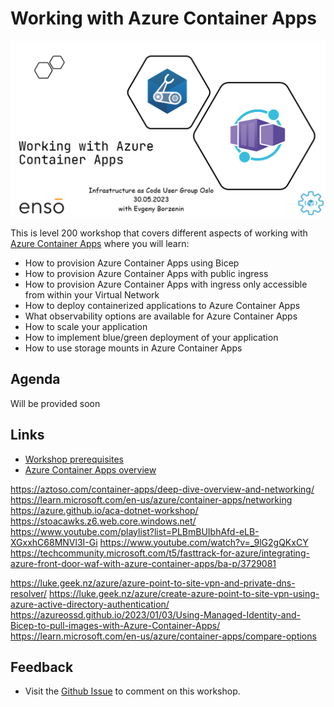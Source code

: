 # Working with Azure Container Apps

![logo](images/logo.png)

This is level 200 workshop that covers different aspects of working with [Azure Container Apps](https://learn.microsoft.com/en-GB/azure/container-apps/overview) where you will learn:

- How to provision Azure Container Apps using Bicep
- How to provision Azure Container Apps with public ingress
- How to provision Azure Container Apps with ingress only accessible from within your Virtual Network
- How to deploy containerized applications to Azure Container Apps
- What observability options are available for Azure Container Apps
- How to scale your application
- How to implement blue/green deployment of your application
- How to use storage mounts in Azure Container Apps

## Agenda

Will be provided soon

## Links

- [Workshop prerequisites](prerequisites.md)
- [Azure Container Apps overview](https://learn.microsoft.com/en-GB/azure/container-apps/overview)


https://aztoso.com/container-apps/deep-dive-overview-and-networking/
https://learn.microsoft.com/en-us/azure/container-apps/networking
https://azure.github.io/aca-dotnet-workshop/
https://stoacawks.z6.web.core.windows.net/
https://www.youtube.com/playlist?list=PLBmBUIbhAfd-eLB-XGxxhC68MNVl3I-Gi
https://www.youtube.com/watch?v=_9lG2gQKxCY
https://techcommunity.microsoft.com/t5/fasttrack-for-azure/integrating-azure-front-door-waf-with-azure-container-apps/ba-p/3729081

https://luke.geek.nz/azure/azure-point-to-site-vpn-and-private-dns-resolver/
https://luke.geek.nz/azure/create-azure-point-to-site-vpn-using-azure-active-directory-authentication/
https://azureossd.github.io/2023/01/03/Using-Managed-Identity-and-Bicep-to-pull-images-with-Azure-Container-Apps/
https://learn.microsoft.com/en-us/azure/container-apps/compare-options

## Feedback

- Visit the [Github Issue](https://github.com/evgenyb/iac-workshops/issues/9) to comment on this workshop.
